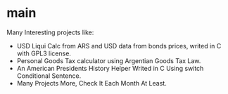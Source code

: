 # main
Many Interesting projects like:
* USD Liqui Calc from ARS and USD data from bonds prices, writed in C with GPL3 license.
* Personal Goods Tax calculator using Argentian Goods Tax Law.
* An American Presidents History Helper Writed in C Using switch Conditional Sentence.
* Many Projects More, Check It Each Month At Least. 
